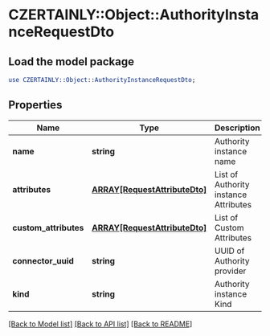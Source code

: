 # CZERTAINLY::Object::AuthorityInstanceRequestDto

## Load the model package
```perl
use CZERTAINLY::Object::AuthorityInstanceRequestDto;
```

## Properties
Name | Type | Description | Notes
------------ | ------------- | ------------- | -------------
**name** | **string** | Authority instance name | 
**attributes** | [**ARRAY[RequestAttributeDto]**](RequestAttributeDto.md) | List of Authority instance Attributes | 
**custom_attributes** | [**ARRAY[RequestAttributeDto]**](RequestAttributeDto.md) | List of Custom Attributes | [optional] 
**connector_uuid** | **string** | UUID of Authority provider | 
**kind** | **string** | Authority instance Kind | 

[[Back to Model list]](../README.md#documentation-for-models) [[Back to API list]](../README.md#documentation-for-api-endpoints) [[Back to README]](../README.md)


